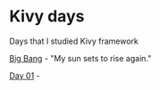 # Kivy days
Days that I studied Kivy framework

[Big Bang](BigBang.md) - "My sun sets to rise again."
 
[Day 01](days/001.md) - 

 